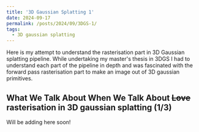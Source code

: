 ```yaml
---
title: '3D Gaussian Splatting 1'
date: 2024-09-17
permalink: /posts/2024/09/3DGS-1/
tags:
  - 3D gaussian splatting
---
```


Here is my attempt to understand the rasterisation part in 3D Gaussian splatting pipeline. While undertaking my master's thesis in 3DGS I had to understand each part of the pipeline in depth and was fascinated with the forward pass rasterisation part to make an image out of 3D gaussian primitives.

What We Talk About When We Talk About ~~Love~~ rasterisation in 3D gaussian splatting (1/3)
---

Will be adding here soon!

